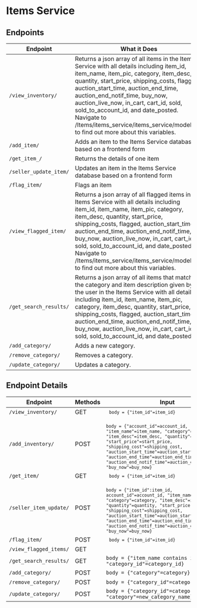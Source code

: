 # Items Service

## Endpoints

| Endpoint  | What it Does  |
| ------------|-------------|
| `/view_inventory/` |  Returns a json array of all items in the Items Service with all details including item_id, item_name, item_pic, category, item_desc, quantity, start_price, shipping_costs, flagged, auction_start_time, auction_end_time, auction_end_notif_time, buy_now, auction_live_now, in_cart, cart_id, sold, sold_to_account_id, and date_posted. Navigate to /Items/items_service/items_service/models.py to find out more about this variables. |
| `/add_item/` |   Adds an item to the Items Service database based on a frontend form |
| `/get_item_/` |   Returns the details of one item |
| `/seller_update_item/` |   Updates an item in the Items Service database based on a frontend form |
| `/flag_item/` |   Flags an item |
| `/view_flagged_item/` |   Returns a json array of all flagged items in the Items Service with all details including item_id, item_name, item_pic, category, item_desc, quantity, start_price, shipping_costs, flagged, auction_start_time, auction_end_time, auction_end_notif_time, buy_now, auction_live_now, in_cart, cart_id, sold, sold_to_account_id, and date_posted. Navigate to /Items/items_service/items_service/models.py to find out more about this variables. |
| `/get_search_results/` |   Returns a json array of all items that matches the category and item description given by the user in the Items Service with all details including item_id, item_name, item_pic, category, item_desc, quantity, start_price, shipping_costs, flagged, auction_start_time, auction_end_time, auction_end_notif_time, buy_now, auction_live_now, in_cart, cart_id, sold, sold_to_account_id, and date_posted.|
| `/add_category/` |   Adds a new category.|
| `/remove_category/` |   Removes a category.|
| `/update_category/` |   Updates a category.|

## Endpoint Details

| Endpoint  | Methods  | Input |
| ------------|-------------|-------------|
| `/view_inventory/` |  GET | <code> `body = {"item_id"=item_id}` <code> |
| `/add_inventory/` |  POST | <code> `body = {"account_id"=account_id, "item_name"=item_name, "category"=category, "item_desc"=item_desc, "quantity"=quantity, "start_price"=start_price, "shipping_cost"=shipping_cost, "auction_start_time"=auction_start_time, "auction_end_time"=auction_end_time, "auction_end_notif_time"=auction_end_notif_time, "buy_now"=buy_now}` <code> |
| `/get_item/` |  GET | <code> `body = {"item_id"=item_id}` <code> |
| `/seller_item_update/` |  POST | <code> `body = {"item_id":item_id, account_id"=account_id, "item_name"=item_name, "category"=category, "item_desc"=item_desc, "quantity"=quantity, "start_price"=start_price, "shipping_cost"=shipping_cost, "auction_start_time"=auction_start_time, "auction_end_time"=auction_end_time, "auction_end_notif_time"=auction_end_notif_time, "buy_now"=buy_now}` <code> |
| `/flag_item/` |  POST | <code> `body = {"item_id"=item_id}` <code> |
| `/view_flagged_items/` |  GET | |
| `/get_search_results/` |  GET | `body = {"item_name contains item_desc, "category_id"=category_id}` <code>|
| `/add_category/` |  POST | `body = {"category"=category}` <code>|
| `/remove_category/` |  POST | `body = {"category_id"=category_id}` <code>|
| `/update_category/` |  POST | `body = {"category_id"=category_id, "category"=new_category_name}` <code>|